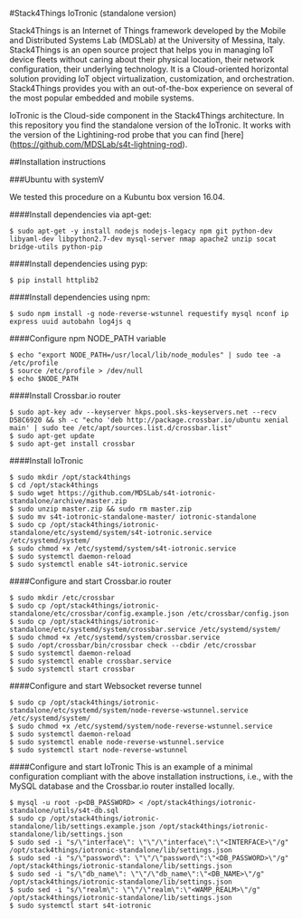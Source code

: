 #Stack4Things IoTronic (standalone version)

Stack4Things is an Internet of Things framework developed by the Mobile and Distributed Systems Lab (MDSLab) at the University of Messina, Italy. Stack4Things is an open source project that helps you in managing IoT device fleets without caring about their physical location, their network configuration, their underlying technology. It is a Cloud-oriented horizontal solution providing IoT object virtualization, customization, and orchestration. Stack4Things provides you with an out-of-the-box experience on several of the most popular embedded and mobile systems.

IoTronic is the Cloud-side component in the Stack4Things architecture. In this repository you find the standalone version of the IoTronic. It works with the version of the Lightining-rod probe that you can find [here] (https://github.com/MDSLab/s4t-lightning-rod).

##Installation instructions

###Ubuntu with systemV

We tested this procedure on a Kubuntu box version 16.04.

####Install dependencies via apt-get:

```
$ sudo apt-get -y install nodejs nodejs-legacy npm git python-dev libyaml-dev libpython2.7-dev mysql-server nmap apache2 unzip socat bridge-utils python-pip
```

####Install dependencies using pyp:

```
$ pip install httplib2
```

####Install dependencies using npm:

```
$ sudo npm install -g node-reverse-wstunnel requestify mysql nconf ip express uuid autobahn log4js q
```

####Configure npm NODE_PATH variable

```
$ echo "export NODE_PATH=/usr/local/lib/node_modules" | sudo tee -a /etc/profile
$ source /etc/profile > /dev/null
$ echo $NODE_PATH
```

####Install Crossbar.io router

```
$ sudo apt-key adv --keyserver hkps.pool.sks-keyservers.net --recv D58C6920 && sh -c "echo 'deb http://package.crossbar.io/ubuntu xenial main' | sudo tee /etc/apt/sources.list.d/crossbar.list"
$ sudo apt-get update
$ sudo apt-get install crossbar
```

####Install IoTronic

```
$ sudo mkdir /opt/stack4things
$ cd /opt/stack4things
$ sudo wget https://github.com/MDSLab/s4t-iotronic-standalone/archive/master.zip
$ sudo unzip master.zip && sudo rm master.zip
$ sudo mv s4t-iotronic-standalone-master/ iotronic-standalone
$ sudo cp /opt/stack4things/iotronic-standalone/etc/systemd/system/s4t-iotronic.service /etc/systemd/system/
$ sudo chmod +x /etc/systemd/system/s4t-iotronic.service
$ sudo systemctl daemon-reload
$ sudo systemctl enable s4t-iotronic.service
```

####Configure and start Crossbar.io router

```
$ sudo mkdir /etc/crossbar
$ sudo cp /opt/stack4things/iotronic-standalone/etc/crossbar/config.example.json /etc/crossbar/config.json
$ sudo cp /opt/stack4things/iotronic-standalone/etc/systemd/system/crossbar.service /etc/systemd/system/
$ sudo chmod +x /etc/systemd/system/crossbar.service
$ sudo /opt/crossbar/bin/crossbar check --cbdir /etc/crossbar
$ sudo systemctl daemon-reload
$ sudo systemctl enable crossbar.service
$ sudo systemctl start crossbar
```

####Configure and start Websocket reverse tunnel

```
$ sudo cp /opt/stack4things/iotronic-standalone/etc/systemd/system/node-reverse-wstunnel.service /etc/systemd/system/
$ sudo chmod +x /etc/systemd/system/node-reverse-wstunnel.service
$ sudo systemctl daemon-reload
$ sudo systemctl enable node-reverse-wstunnel.service
$ sudo systemctl start node-reverse-wstunnel
```

####Configure and start IoTronic
This is an example of a minimal configuration compliant with the above installation instructions, i.e., with the MySQL database and the Crossbar.io router installed locally.

```
$ mysql -u root -p<DB_PASSWORD> < /opt/stack4things/iotronic-standalone/utils/s4t-db.sql
$ sudo cp /opt/stack4things/iotronic-standalone/lib/settings.example.json /opt/stack4things/iotronic-standalone/lib/settings.json
$ sudo sed -i "s/\"interface\": \"\"/\"interface\":\"<INTERFACE>\"/g" /opt/stack4things/iotronic-standalone/lib/settings.json
$ sudo sed -i "s/\"password\": \"\"/\"password\":\"<DB_PASSWORD>\"/g" /opt/stack4things/iotronic-standalone/lib/settings.json
$ sudo sed -i "s/\"db_name\": \"\"/\"db_name\":\"<DB_NAME>\"/g" /opt/stack4things/iotronic-standalone/lib/settings.json
$ sudo sed -i "s/\"realm\": \"\"/\"realm\":\"<WAMP_REALM>\"/g" /opt/stack4things/iotronic-standalone/lib/settings.json
$ sudo systemctl start s4t-iotronic
```
